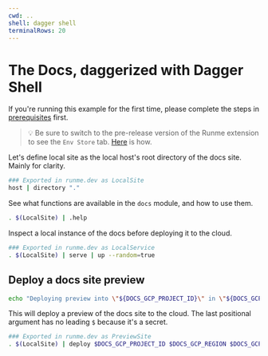 ```yaml
---
cwd: ..
shell: dagger shell
terminalRows: 20
---
```


# The Docs, daggerized with Dagger Shell

If you're running this example for the first time, please complete the steps in [prerequisites](SETUP.md) first.

> 💡 Be sure to switch to the pre-release version of the Runme extension to see the `Env Store` tab. [Here](https://docs.runme.dev/installation/vscode#bleeding-edge-features) is how.

Let's define local site as the local host's root directory of the docs site. Mainly for clarity.

```sh {"name":"LocalSite","terminalRows":"11"}
### Exported in runme.dev as LocalSite
host | directory "."
```

See what functions are available in the `docs` module, and how to use them.

```sh {"terminalRows":"15"}
. $(LocalSite) | .help
```

Inspect a local instance of the docs before deploying it to the cloud.

```sh {"background":"true","name":"LocalService"}
### Exported in runme.dev as LocalService
. $(LocalSite) | serve | up --random=true
```

## Deploy a docs site preview

```sh {"interpreter":"bash","terminalRows":"3"}
echo "Deploying preview into \"${DOCS_GCP_PROJECT_ID}\" in \"${DOCS_GCP_REGION}\" via artifacts repo \"${DOCS_GCP_ARTIFACTS_REPO}\"."
```

This will deploy a preview of the docs site to the cloud. The last positional argument has no leading `$` because it's a secret.

```sh {"background":"false","name":"PreviewSite"}
### Exported in runme.dev as PreviewSite
. $(LocalSite) | deploy $DOCS_GCP_PROJECT_ID $DOCS_GCP_REGION $DOCS_GCP_ARTIFACTS_REPO DOCS_GCP_CREDENTIALS
```
